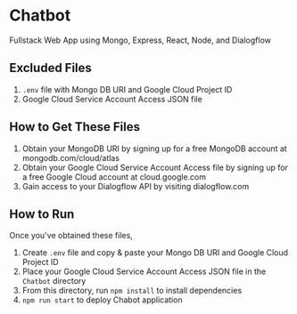 # Chatbot

Fullstack Web App using Mongo, Express, React, Node, and Dialogflow

## Excluded Files ##
1. `.env` file with Mongo DB URI and Google Cloud Project ID
2. Google Cloud Service Account Access JSON file

## How to Get These Files ##
1. Obtain your MongoDB URI by signing up for a free MongoDB account at mongodb.com/cloud/atlas
2. Obtain your Google Cloud Service Account Access file by signing up for a free Google Cloud account at cloud.google.com
3. Gain access to your Dialogflow API by visiting dialogflow.com

## How to Run ##
Once you've obtained these files,
1. Create `.env` file and copy & paste your Mongo DB URI and Google Cloud Project ID
2. Place your Google Cloud Service Account Access JSON file in the `Chatbot` directory
3. From this directory, run `npm install` to install dependencies
4. `npm run start` to deploy Chabot application

